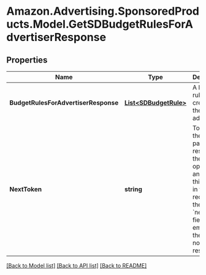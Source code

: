 # Amazon.Advertising.SponsoredProducts.Model.GetSDBudgetRulesForAdvertiserResponse

## Properties

Name | Type | Description | Notes
------------ | ------------- | ------------- | -------------
**BudgetRulesForAdvertiserResponse** | [**List&lt;SDBudgetRule&gt;**](SDBudgetRule.md) | A list of rules created by the advertiser. | [optional] 
**NextToken** | **string** | To retrieve the next page of results, call the same operation and specify this token in the request. If the &#x60;nextToken&#x60; field is empty, there are no further results. | [optional] 

[[Back to Model list]](../README.md#documentation-for-models) [[Back to API list]](../README.md#documentation-for-api-endpoints) [[Back to README]](../README.md)

